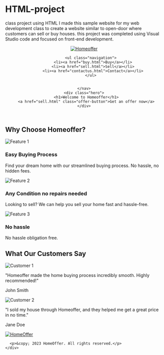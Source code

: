 # HTML-project
class project using HTML
I made this sample website for my web development class to create a website similar to open-door where customers can sell or buy houses. this project was completed using Visual Studio code and focused on front-end development.
<!DOCTYPE html>
<html lang="en">

<head>
 
  <link rel="stylesheet" href="styles1.css">
  <title>Homeoffer - Your Home Buying Solution</title>
</head>

<body>
  <header>
    <nav>
      <div class="logo">
        <a href="project.html"><img src="logo.webp" alt="Homeoffer"></a>
      </div>
     

          <ul class="navigation">
            <li><a href="buy.html">Buy</a></li>
            <li><a href="sell.html">Sell</a></li>
            <li><a href="contactus.html">Contact</a></li>
          </ul>
        
      
    </nav>
    <div class="hero">
      <h1>Welcome to Homeoffer</h1>
      <a href="sell.html" class="offer-button">Get an offer now</a>
    </div>
    
  </header>

  <section class="features">
    <div class="container">
      <h2>Why Choose Homeoffer?</h2>
      <div class="feature">
        <img src="webuyhouses.jpeg" alt="Feature 1">
        <h3>Easy Buying Process</h3>
        <p>Find your dream home with our streamlined buying process. No hassle, no hidden fees.</p>
      </div>
      <div class="feature">
        <img src="close.jpg" alt="Feature 2">
        <h3>Any Condition no repairs needed</h3>
        <p>Looking to sell? We can help you sell your home fast and hassle-free.</p>
      </div>
      <div class="feature">
        <img src="HASSLE.png" alt="Feature 3">
        <h3>No hassle</h3>
        <p>No hassle obligation free.</p>
      </div>
    </div>
  </section>

  <section class="testimonials">
    <div class="container">
      <h2>What Our Customers Say</h2>
      <div class="testimonial">
        <img src="happy-home-buyers.jpg" alt="Customer 1">
        <p>"Homeoffer made the home buying process incredibly smooth. Highly recommended!"</p>
        <p>John Smith</p>
      </div>
      <div class="testimonial">
        <img src="handshake.jpg" alt="Customer 2">
        <p>"I sold my house through Homeoffer, and they helped me get a great price in no time."</p>
        <p>Jane Doe</p>
      </div>
    </div>
  </section>

  <footer>
    <div class="container">
      <div class="logo">
        <a href="project.html"><img src="logo.webp" alt="HomeOffer"></a>
      </div>
     
      <p>&copy; 2023 HomeOffer. All rights reserved.</p>
    </div>
  </footer>
</body>

</html>

